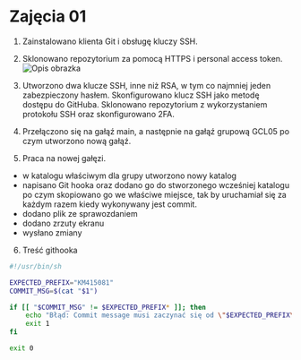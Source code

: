 # Zajęcia 01

1. Zainstalowano klienta Git i obsługę kluczy SSH.

2. Sklonowano repozytorium za pomocą HTTPS i personal access token.
![Opis obrazka](lab1_screendhots_backup/clone_https.png)

3. Utworzono dwa klucze SSH, inne niż RSA, w tym co najmniej jeden zabezpieczony hasłem. Skonfigurowano klucz SSH jako metodę dostępu do GitHuba. Sklonowano repozytorium z wykorzystaniem protokołu SSH oraz skonfigurowano 2FA.

4. Przełączono się na gałąź main, a następnie na gałąź grupową GCL05 po czym utworzono nową gałąź.

5. Praca na nowej gałęzi.
- w katalogu właściwym dla grupy utworzono nowy katalog
- napisano Git hooka oraz dodano go do stworzonego wcześniej katalogu po czym skopiowano go we właściwe miejsce, tak by uruchamiał się za każdym razem kiedy wykonywany jest commit.
- dodano plik ze sprawozdaniem
- dodano zrzuty ekranu
- wysłano zmiany

6. Treść githooka
```sh
#!/usr/bin/sh

EXPECTED_PREFIX="KM415081"
COMMIT_MSG=$(cat "$1")

if [[ "$COMMIT_MSG" != $EXPECTED_PREFIX* ]]; then
    echo "Błąd: Commit message musi zaczynać się od \"$EXPECTED_PREFIX\"!"
    exit 1
fi

exit 0

